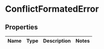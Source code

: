 
# ConflictFormatedError

## Properties
Name | Type | Description | Notes
------------ | ------------- | ------------- | -------------




